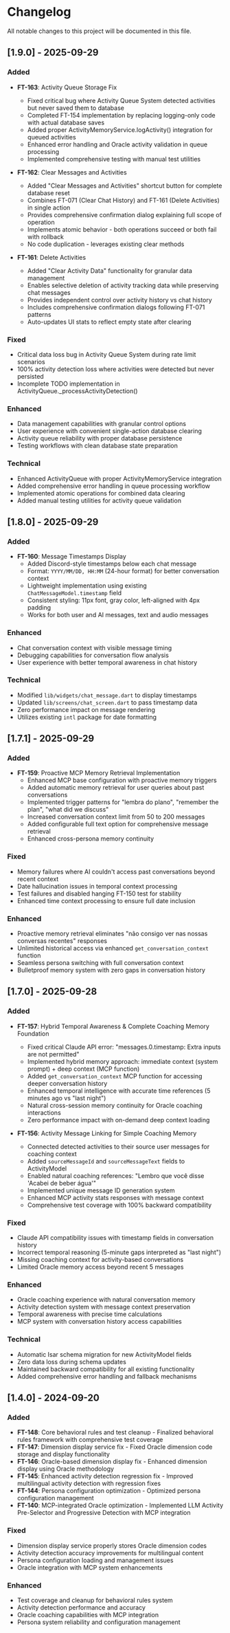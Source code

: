 # Changelog

All notable changes to this project will be documented in this file.

## [1.9.0] - 2025-09-29

### Added
- **FT-163**: Activity Queue Storage Fix
  - Fixed critical bug where Activity Queue System detected activities but never saved them to database
  - Completed FT-154 implementation by replacing logging-only code with actual database saves
  - Added proper ActivityMemoryService.logActivity() integration for queued activities
  - Enhanced error handling and Oracle activity validation in queue processing
  - Implemented comprehensive testing with manual test utilities

- **FT-162**: Clear Messages and Activities
  - Added "Clear Messages and Activities" shortcut button for complete database reset
  - Combines FT-071 (Clear Chat History) and FT-161 (Delete Activities) in single action
  - Provides comprehensive confirmation dialog explaining full scope of operation
  - Implements atomic behavior - both operations succeed or both fail with rollback
  - No code duplication - leverages existing clear methods

- **FT-161**: Delete Activities
  - Added "Clear Activity Data" functionality for granular data management
  - Enables selective deletion of activity tracking data while preserving chat messages
  - Provides independent control over activity history vs chat history
  - Includes comprehensive confirmation dialogs following FT-071 patterns
  - Auto-updates UI stats to reflect empty state after clearing

### Fixed
- Critical data loss bug in Activity Queue System during rate limit scenarios
- 100% activity detection loss where activities were detected but never persisted
- Incomplete TODO implementation in ActivityQueue._processActivityDetection()

### Enhanced
- Data management capabilities with granular control options
- User experience with convenient single-action database clearing
- Activity queue reliability with proper database persistence
- Testing workflows with clean database state preparation

### Technical
- Enhanced ActivityQueue with proper ActivityMemoryService integration
- Added comprehensive error handling in queue processing workflow
- Implemented atomic operations for combined data clearing
- Added manual testing utilities for activity queue validation

## [1.8.0] - 2025-09-29

### Added
- **FT-160**: Message Timestamps Display
  - Added Discord-style timestamps below each chat message
  - Format: `YYYY/MM/DD, HH:MM` (24-hour format) for better conversation context
  - Lightweight implementation using existing `ChatMessageModel.timestamp` field
  - Consistent styling: 11px font, gray color, left-aligned with 4px padding
  - Works for both user and AI messages, text and audio messages

### Enhanced
- Chat conversation context with visible message timing
- Debugging capabilities for conversation flow analysis
- User experience with better temporal awareness in chat history

### Technical
- Modified `lib/widgets/chat_message.dart` to display timestamps
- Updated `lib/screens/chat_screen.dart` to pass timestamp data
- Zero performance impact on message rendering
- Utilizes existing `intl` package for date formatting

## [1.7.1] - 2025-09-29

### Added
- **FT-159**: Proactive MCP Memory Retrieval Implementation
  - Enhanced MCP base configuration with proactive memory triggers
  - Added automatic memory retrieval for user queries about past conversations
  - Implemented trigger patterns for "lembra do plano", "remember the plan", "what did we discuss"
  - Increased conversation context limit from 50 to 200 messages
  - Added configurable full text option for comprehensive message retrieval
  - Enhanced cross-persona memory continuity

### Fixed
- Memory failures where AI couldn't access past conversations beyond recent context
- Date hallucination issues in temporal context processing
- Test failures and disabled hanging FT-150 test for stability
- Enhanced time context processing to ensure full date inclusion

### Enhanced
- Proactive memory retrieval eliminates "não consigo ver nas nossas conversas recentes" responses
- Unlimited historical access via enhanced `get_conversation_context` function
- Seamless persona switching with full conversation context
- Bulletproof memory system with zero gaps in conversation history

## [1.7.0] - 2025-09-28

### Added
- **FT-157**: Hybrid Temporal Awareness & Complete Coaching Memory Foundation
  - Fixed critical Claude API error: "messages.0.timestamp: Extra inputs are not permitted"
  - Implemented hybrid memory approach: immediate context (system prompt) + deep context (MCP function)
  - Added `get_conversation_context` MCP function for accessing deeper conversation history
  - Enhanced temporal intelligence with accurate time references (5 minutes ago vs "last night")
  - Natural cross-session memory continuity for Oracle coaching interactions
  - Zero performance impact with on-demand deep context loading

- **FT-156**: Activity Message Linking for Simple Coaching Memory
  - Connected detected activities to their source user messages for coaching context
  - Added `sourceMessageId` and `sourceMessageText` fields to ActivityModel
  - Enabled natural coaching references: "Lembro que você disse 'Acabei de beber água'"
  - Implemented unique message ID generation system
  - Enhanced MCP activity stats responses with message context
  - Comprehensive test coverage with 100% backward compatibility

### Fixed
- Claude API compatibility issues with timestamp fields in conversation history
- Incorrect temporal reasoning (5-minute gaps interpreted as "last night")
- Missing coaching context for activity-based conversations
- Limited Oracle memory access beyond recent 5 messages

### Enhanced
- Oracle coaching experience with natural conversation memory
- Activity detection system with message context preservation
- Temporal awareness with precise time calculations
- MCP system with conversation history access capabilities

### Technical
- Automatic Isar schema migration for new ActivityModel fields
- Zero data loss during schema updates
- Maintained backward compatibility for all existing functionality
- Added comprehensive error handling and fallback mechanisms

## [1.4.0] - 2024-09-20

### Added
- **FT-148**: Core behavioral rules and test cleanup - Finalized behavioral rules framework with comprehensive test coverage
- **FT-147**: Dimension display service fix - Fixed Oracle dimension code storage and display functionality  
- **FT-146**: Oracle-based dimension display fix - Enhanced dimension display using Oracle methodology
- **FT-145**: Enhanced activity detection regression fix - Improved multilingual activity detection with regression fixes
- **FT-144**: Persona configuration optimization - Optimized persona configuration management
- **FT-140**: MCP-integrated Oracle optimization - Implemented LLM Activity Pre-Selector and Progressive Detection with MCP integration

### Fixed
- Dimension display service properly stores Oracle dimension codes
- Activity detection accuracy improvements for multilingual content
- Persona configuration loading and management issues
- Oracle integration with MCP system enhancements

### Enhanced
- Test coverage and cleanup for behavioral rules system
- Activity detection performance and accuracy
- Oracle coaching capabilities with MCP integration
- Persona system reliability and configuration management

